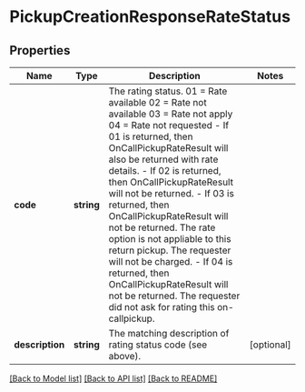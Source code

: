 # PickupCreationResponseRateStatus

## Properties
Name | Type | Description | Notes
------------ | ------------- | ------------- | -------------
**code** | **string** | The rating status. 01 &#x3D; Rate available 02 &#x3D; Rate not available 03 &#x3D; Rate not apply 04 &#x3D; Rate not requested - If 01 is returned, then OnCallPickupRateResult will also be returned with rate details. - If 02 is returned, then OnCallPickupRateResult will not be returned. - If 03 is returned, then OnCallPickupRateResult will not be returned. The rate option is not appliable to this return pickup. The requester will not be charged. - If 04 is returned, then OnCallPickupRateResult will not be returned. The requester did not ask for rating this on-callpickup. | 
**description** | **string** | The matching description of rating status code (see above). | [optional] 

[[Back to Model list]](../../README.md#documentation-for-models) [[Back to API list]](../../README.md#documentation-for-api-endpoints) [[Back to README]](../../README.md)

